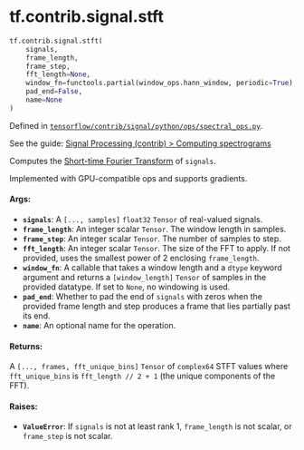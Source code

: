 <div itemscope itemtype="http://developers.google.com/ReferenceObject">
<meta itemprop="name" content="tf.contrib.signal.stft" />
<meta itemprop="path" content="Stable" />
</div>

# tf.contrib.signal.stft

``` python
tf.contrib.signal.stft(
    signals,
    frame_length,
    frame_step,
    fft_length=None,
    window_fn=functools.partial(window_ops.hann_window, periodic=True),
    pad_end=False,
    name=None
)
```



Defined in [`tensorflow/contrib/signal/python/ops/spectral_ops.py`](https://www.tensorflow.org/code/tensorflow/contrib/signal/python/ops/spectral_ops.py).

See the guide: [Signal Processing (contrib) > Computing spectrograms](../../../../../api_guides/python/contrib.signal.md#Computing_spectrograms)

Computes the [Short-time Fourier Transform][stft] of `signals`.

Implemented with GPU-compatible ops and supports gradients.

#### Args:

* <b>`signals`</b>: A `[..., samples]` `float32` `Tensor` of real-valued signals.
* <b>`frame_length`</b>: An integer scalar `Tensor`. The window length in samples.
* <b>`frame_step`</b>: An integer scalar `Tensor`. The number of samples to step.
* <b>`fft_length`</b>: An integer scalar `Tensor`. The size of the FFT to apply.
    If not provided, uses the smallest power of 2 enclosing `frame_length`.
* <b>`window_fn`</b>: A callable that takes a window length and a `dtype` keyword
    argument and returns a `[window_length]` `Tensor` of samples in the
    provided datatype. If set to `None`, no windowing is used.
* <b>`pad_end`</b>: Whether to pad the end of `signals` with zeros when the provided
    frame length and step produces a frame that lies partially past its end.
* <b>`name`</b>: An optional name for the operation.


#### Returns:

A `[..., frames, fft_unique_bins]` `Tensor` of `complex64` STFT values where
`fft_unique_bins` is `fft_length // 2 + 1` (the unique components of the
FFT).


#### Raises:

* <b>`ValueError`</b>: If `signals` is not at least rank 1, `frame_length` is
    not scalar, or `frame_step` is not scalar.

[stft]: https://en.wikipedia.org/wiki/Short-time_Fourier_transform